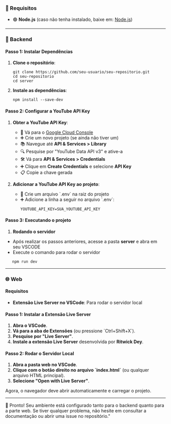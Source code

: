 
### 🚀 Requisitos

- 🟢 **Node.js** (caso não tenha instalado, baixe em: [Node.js](https://nodejs.org/))

---

### 🔧 Backend

#### Passo 1: Instalar Dependências

1. **Clone o repositório**:
   ```
   git clone https://github.com/seu-usuario/seu-repositorio.git
   cd seu-repositorio
   cd server
   ```

2. **Instale as dependências**:
   ```
   npm install --save-dev
   ```

#### Passo 2: Configurar a YouTube API Key

1. **Obter a YouTube API Key**:
   - 🔗 Vá para o [Google Cloud Console](https://console.cloud.google.com/)
   - ➕ Crie um novo projeto (se ainda não tiver um)
   - 📚 Navegue até **API & Services > Library**
   - 🔍 Pesquise por \"YouTube Data API v3\" e ative-a
   - 🛠️ Vá para **API & Services > Credentials**
   - ➕ Clique em **Create Credentials** e selecione **API Key**
   - 📋 Copie a chave gerada

2. **Adicionar a YouTube API Key ao projeto**:
   - 📝 Crie um arquivo \`.env\` na raiz do projeto
   - ➕ Adicione a linha a seguir no arquivo \`.env\`:
     ```
     YOUTUBE_API_KEY=SUA_YOUTUBE_API_KEY
     ```
#### Passo 3: Executando o projeto
1. **Rodando o servidor**
  - Após realizar os passos anteriores, acesse a pasta **server** e abra em seu VSCODE
  - Execute o comando para rodar o servidor
```
   npm run dev
```

---

### 🌐 Web

#### Requisitos

- **Extensão Live Server no VSCode**: Para rodar o servidor local

#### Passo 1: Instalar a Extensão Live Server

1. **Abra o VSCode**.
2. **Vá para a aba de Extensões** (ou pressione \`Ctrl+Shift+X\`).
3. **Pesquise por \"Live Server\"**.
4. **Instale a extensão Live Server** desenvolvida por **Ritwick Dey**.

#### Passo 2: Rodar o Servidor Local

1.  **Abra a pasta **web** no VSCode**.
2. **Clique com o botão direito no arquivo \`index.html\`** (ou qualquer arquivo HTML principal).
3. **Selecione \"Open with Live Server\"**.

Agora, o navegador deve abrir automaticamente e carregar o projeto.

---

🎉 Pronto! Seu ambiente está configurado tanto para o backend quanto para a parte web. Se tiver qualquer problema, não hesite em consultar a documentação ou abrir uma issue no repositório."
